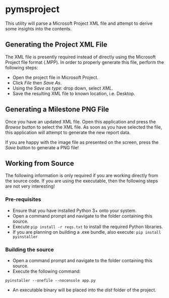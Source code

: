 # pymsproject

This utility will parse a Microsoft Project XML file and attempt to derive
some insights into the contents.

## Generating the Project XML File
The XML file is presently required instead of directly using the Microsoft
Project file format (.MPP). In order to properly generate this file, perform
the following steps:

* Open the project file in Microsoft Project.
* Click _File_ then _Save As_.
* Using the _Save as type:_ drop down, select _XML_.
* Save the resulting XML file to known location, i.e. Desktop.

## Generating a Milestone PNG File
Once you have an updated XML file. Open this application and press the _Browse_
button to select the XML file. As soon as you have selected the file, this
application will attempt to generate the new report data.

If you are happy with the image file as presented on the screen, press the
_Save_ button to generate a PNG file!

## Working from Source
The following information is only required if you are working directly from the
source code. If you are using the executable, then the following steps are not
very interesting!

### Pre-requisites
* Ensure that you have installed Python 3+ onto your system.
* Open a command prompt and navigate to the folder containing this source.
* Execute ```pip install -r reqs.txt``` to install the required Python libraries.
* If you are planning on building a .exe bundle, also execute:
```pip install pyinstaller```

### Building the source
* Open a command prompt and navigate to the folder containing this source.
* Execute the following command:
```
pyinstaller --onefile --noconsole app.py
```
* An executable binary will be placed into the _dist_ folder of the project.
